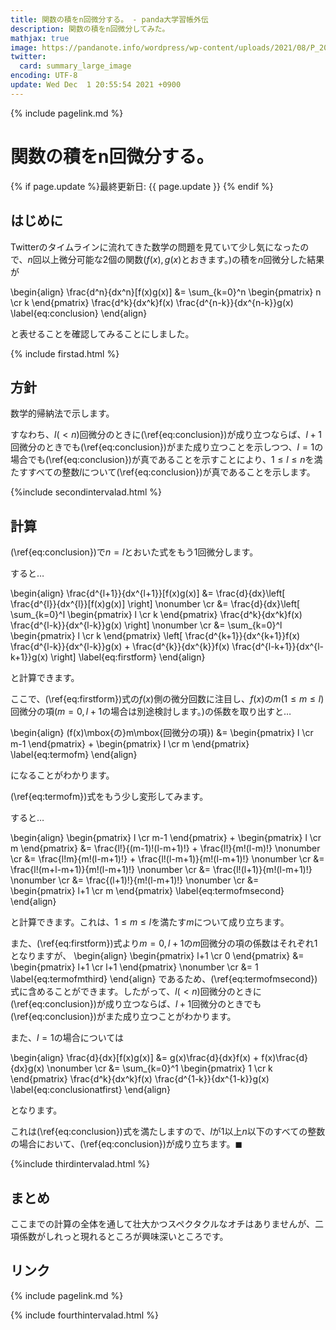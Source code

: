 ```yaml
---
title: 関数の積をn回微分する。 - panda大学習帳外伝
description: 関数の積をn回微分してみた。
mathjax: true
image: https://pandanote.info/wordpress/wp-content/uploads/2021/08/P_20210626_110708_a-scaled.jpg
twitter: 
  card: summary_large_image
encoding: UTF-8
update: Wed Dec  1 20:55:54 2021 +0900
---
```

{% include pagelink.md %}
# 関数の積をn回微分する。
{% if page.update %}最終更新日: {{ page.update }} {% endif %}
## はじめに
Twitterのタイムラインに流れてきた数学の問題を見ていて少し気になったので、$n$回以上微分可能な2個の関数($f(x), g(x)$とおきます。)の積を$n$回微分した結果が

\begin{align}
\frac{d^n}{dx^n}[f(x)g(x)] &= \sum_{k=0}^n
\begin{pmatrix}
n \cr
k
\end{pmatrix}
\frac{d^k}{dx^k}f(x) \frac{d^{n-k}}{dx^{n-k}}g(x) \label{eq:conclusion}
\end{align}

と表せることを確認してみることにしました。

{% include firstad.html %}

## 方針
数学的帰納法で示します。

すなわち、$l (\lt n)$回微分のときに(\ref{eq:conclusion})が成り立つならば、$l+1$回微分のときでも(\ref{eq:conclusion})がまた成り立つことを示しつつ、$l=1$の場合でも(\ref{eq:conclusion})が真であることを示すことにより、$1 \le l \le n$を満たすすべての整数$l$について(\ref{eq:conclusion})が真であることを示します。

{%include secondintervalad.html %}

## 計算
(\ref{eq:conclusion})で$n=l$とおいた式をもう1回微分します。

すると…

\begin{align}
  \frac{d^{l+1}}{dx^{l+1}}[f(x)g(x)] &= \frac{d}{dx}\left[ \frac{d^{l}}{dx^{l}}[f(x)g(x)] \right] \nonumber \cr
  &= \frac{d}{dx}\left[ \sum_{k=0}^l
\begin{pmatrix}
l \cr
k
\end{pmatrix}
\frac{d^k}{dx^k}f(x) \frac{d^{l-k}}{dx^{l-k}}g(x) \right] \nonumber \cr
  &= \sum_{k=0}^l
\begin{pmatrix}
l \cr
k
\end{pmatrix}
\left[ \frac{d^{k+1}}{dx^{k+1}}f(x) \frac{d^{l-k}}{dx^{l-k}}g(x) + \frac{d^{k}}{dx^{k}}f(x) \frac{d^{l-k+1}}{dx^{l-k+1}}g(x) \right] \label{eq:firstform}
\end{align}

と計算できます。

ここで、(\ref{eq:firstform})式の$f(x)$側の微分回数に注目し、$f(x)$の$m (1 \le m \le l)$回微分の項($m = 0,l+1$の場合は別途検討します。)の係数を取り出すと…

\begin{align}
  (f(x)\mbox{の}m\mbox{回微分の項}) &= \begin{pmatrix}
l \cr
m-1
\end{pmatrix} + \begin{pmatrix}
l \cr
m
\end{pmatrix} \label{eq:termofm}
\end{align}

になることがわかります。

(\ref{eq:termofm})式をもう少し変形してみます。

すると…

\begin{align}
  \begin{pmatrix}
l \cr
m-1
\end{pmatrix} + \begin{pmatrix}
l \cr
m
  \end{pmatrix} &= \frac{l!}{(m-1)!(l-m+1)!} + \frac{l!}{m!(l-m)!} \nonumber \cr
  &= \frac{l!m}{m!(l-m+1)!} + \frac{l!(l-m+1)}{m!(l-m+1)!} \nonumber \cr
  &= \frac{l!(m+l-m+1)}{m!(l-m+1)!} \nonumber \cr
  &= \frac{l!(l+1)}{m!(l-m+1)!} \nonumber \cr
  &= \frac{(l+1)!}{m!(l-m+1)!} \nonumber \cr
  &= \begin{pmatrix}
l+1 \cr
m
\end{pmatrix} \label{eq:termofmsecond}
\end{align}

と計算できます。これは、$1 \le m \le l$を満たす$m$について成り立ちます。

また、(\ref{eq:firstform})式より$m=0,l+1$の$m$回微分の項の係数はそれぞれ1となりますが、
\begin{align}
  \begin{pmatrix}
l+1 \cr
0
  \end{pmatrix} &= \begin{pmatrix}
l+1 \cr
l+1
  \end{pmatrix} \nonumber \cr
  &= 1 \label{eq:termofmthird}
\end{align}
であるため、(\ref{eq:termofmsecond})式に含めることができます。したがって、$l (< n)$回微分のときに(\ref{eq:conclusion})が成り立つならば、$l+1$回微分のときでも(\ref{eq:conclusion})がまた成り立つことがわかります。

また、$l=1$の場合については

\begin{align}
  \frac{d}{dx}[f(x)g(x)] &= g(x)\frac{d}{dx}f(x) + f(x)\frac{d}{dx}g(x) \nonumber \cr
  &= \sum_{k=0}^1
\begin{pmatrix}
1 \cr
k
\end{pmatrix}
\frac{d^k}{dx^k}f(x) \frac{d^{1-k}}{dx^{1-k}}g(x) \label{eq:conclusionatfirst}
\end{align}

となります。

これは(\ref{eq:conclusion})式を満たしますので、$l$が1以上$n$以下のすべての整数の場合において、(\ref{eq:conclusion})が成り立ちます。$\blacksquare$

{%include thirdintervalad.html %}

## まとめ
ここまでの計算の全体を通して壮大かつスペクタクルなオチはありませんが、二項係数がしれっと現れるところが興味深いところです。

## リンク
{% include pagelink.md %}

{% include fourthintervalad.html %}
